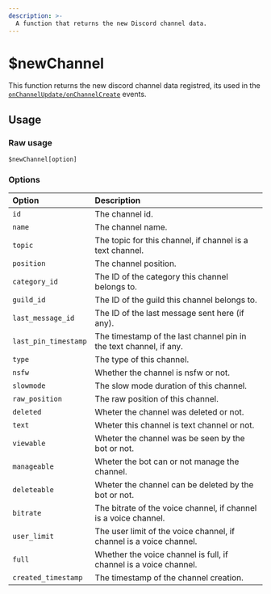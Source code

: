 ```yaml
---
description: >-
  A function that returns the new Discord channel data.
---
```


# $newChannel

This function returns the new discord channel data registred, its used in the [`onChannelUpdate/onChannelCreate`](https://github.com/cdc-bot-js-npm/documentation/blob/main/guides/client-events.md) events.

## Usage

### Raw usage
`$newChannel[option]`

### **Options**

<table>
  <thead>
    <tr>
      <th style="text-align:left">Option</th>
      <th style="text-align:left">Description</th>
    </tr>
  </thead>
  <tbody>
    <tr>
      <td style="text-align:left"><code>id</code>
      </td>
      <td style="text-align:left">The channel id.</td>
    </tr>
      <tr>
      <td style="text-align:left"><code>name</code>
      </td>
      <td style="text-align:left">The channel name.</td>
           <tr>
      <td style="text-align:left"><code>topic</code>
      </td>
      <td style="text-align:left">The topic for this channel, if channel is a text channel.</td>
    </tr>
    </tr>
       <tr>
      <td style="text-align:left"><code>position</code>
      </td>
      <td style="text-align:left">The channel position.</td>
    </tr>
       <tr>
      <td style="text-align:left"><code>category_id</code>
      </td>
      <td style="text-align:left">The ID of the category this channel belongs to.</td>
    </tr>
    <tr>
      <td style="text-align:left"><code>guild_id</code>
      </td>
      <td style="text-align:left">The ID of the guild this channel belongs to.</td>
    </tr>
    <tr>
      <td style="text-align:left"><code>last_message_id</code>
      </td>
      <td style="text-align:left">The ID of the last message sent here (if any).</td>
    </tr>
        <tr>
      <td style="text-align:left"><code>last_pin_timestamp</code>
      </td>
      <td style="text-align:left">The timestamp of the last channel pin in the text channel, if any.</td>
    </tr>
    <tr>
      <td style="text-align:left"><code>type</code>
      </td>
      <td style="text-align:left">The type of this channel.</td>
    </tr>
    <tr>
      <td style="text-align:left"><code>nsfw</code>
      </td>
      <td style="text-align:left">Whether the channel is nsfw or not.</td>
    </tr>
    <tr>
      <td style="text-align:left"><code>slowmode</code>
      </td>
      <td style="text-align:left">The slow mode duration of this channel.</td>
    </tr>
    <tr>
      <td style="text-align:left"><code>raw_position</code>
      </td>
      <td style="text-align:left">The raw position of this channel.</td>
    </tr>
    <tr>
      <td style="text-align:left"><code>deleted</code>
      </td>
      <td style="text-align:left">Wheter the channel was deleted or not.</td>
    </tr>
    <tr>
      <td style="text-align:left"><code>text</code>
      </td>
      <td style="text-align:left">Wheter this channel is text channel or not.</td>
    </tr>
    <tr>
      <td style="text-align:left"><code>viewable</code>
      </td>
      <td style="text-align:left">Wheter the channel was be seen by the bot or not.</td>
    </tr>
    <tr>
      <td style="text-align:left"><code>manageable</code>
      </td>
      <td style="text-align:left">Wheter the bot can or not manage the channel.</td>
    </tr>
     <tr>
      <td style="text-align:left"><code>deleteable</code>
      </td>
      <td style="text-align:left">Wheter the channel can be deleted by the bot or not.</td>
    </tr>
     <tr>
      <td style="text-align:left"><code>bitrate</code>
      </td>
      <td style="text-align:left">The bitrate of the voice channel, if channel is a voice channel.</td>
    </tr>
         <tr>
      <td style="text-align:left"><code>user_limit</code>
      </td>
      <td style="text-align:left">The user limit of the voice channel, if channel is a voice channel.</td>
    </tr>
        <tr>
      <td style="text-align:left"><code>full</code>
      </td>
      <td style="text-align:left">Whether the voice channel is full, if channel is a voice channel.</td>
    </tr>
         <tr>
      <td style="text-align:left"><code>created_timestamp</code>
      </td>
      <td style="text-align:left">The timestamp of the channel creation.</td>
    </tr>
  </tbody>
</table>

